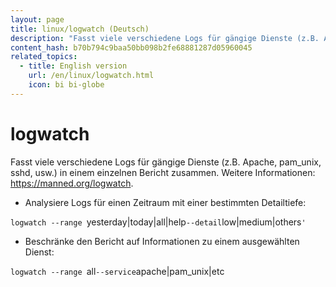 ```yaml
---
layout: page
title: linux/logwatch (Deutsch)
description: "Fasst viele verschiedene Logs für gängige Dienste (z.B. Apache, pam_unix, sshd, usw.) in einem einzelnen Bericht zusammen."
content_hash: b70b794c9baa50bb098b2fe68881287d05960045
related_topics:
  - title: English version
    url: /en/linux/logwatch.html
    icon: bi bi-globe
---
```

# logwatch

Fasst viele verschiedene Logs für gängige Dienste (z.B. Apache, pam_unix, sshd, usw.) in einem einzelnen Bericht zusammen.
Weitere Informationen: <https://manned.org/logwatch>.

- Analysiere Logs für einen Zeitraum mit einer bestimmten Detailtiefe:

`logwatch --range `<span class="tldr-var badge badge-pill bg-dark-lm bg-white-dm text-white-lm text-dark-dm font-weight-bold">yesterday|today|all|help</span>` --detail `<span class="tldr-var badge badge-pill bg-dark-lm bg-white-dm text-white-lm text-dark-dm font-weight-bold">low|medium|others</span>`'`

- Beschränke den Bericht auf Informationen zu einem ausgewählten Dienst:

`logwatch --range `<span class="tldr-var badge badge-pill bg-dark-lm bg-white-dm text-white-lm text-dark-dm font-weight-bold">all</span>` --service `<span class="tldr-var badge badge-pill bg-dark-lm bg-white-dm text-white-lm text-dark-dm font-weight-bold">apache|pam_unix|etc</span>
